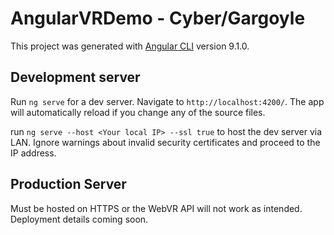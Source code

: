 # AngularVRDemo - Cyber/Gargoyle

This project was generated with [Angular CLI](https://github.com/angular/angular-cli) version 9.1.0.

## Development server

Run `ng serve` for a dev server. Navigate to `http://localhost:4200/`. The app will automatically reload if you change any of the source files.

run `ng serve --host <Your local IP> --ssl true` to host the dev server via LAN. Ignore warnings about invalid security certificates and proceed to the IP address.

## Production Server
Must be hosted on HTTPS or the WebVR API will not work as intended. Deployment details coming soon.
